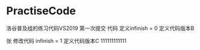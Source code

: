 # PractiseCode
洛谷普及组的练习代码VS2019
第一次提交 代码
定义infinish  = 0
定义代码版本B

张
修改代码
infinish  = 1
定义代码版本C
111111111111